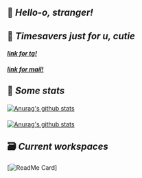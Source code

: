 ## 👋 _Hello-o, stranger!_ 

## 📑 _Timesavers just for u, cutie_
####  [*link for tg!*](https://t.me/mrrlanie)
####  [*link for mail!*](mailto:mrr.wrk@gmail.com)
## 💾 _Some stats_
#### 
[![Anurag's github stats](https://github-readme-stats.vercel.app/api?username=mrrlanie&show_icons=true&theme=synthwave)](https://github.com/anuraghazra/github-readme-stats)
#### 
[![Anurag's github stats](https://github-readme-stats.vercel.app/api/top-langs/?username=mrrlanie&show_icons=true&theme=synthwave&layout=compact)](https://github.com/anuraghazra/github-readme-stats)
## 🗃️ _Current workspaces_
####
[![ReadMe Card](https://github-readme-stats.vercel.app/api/pin/?username=mrrlanie&show_owner=true&repo=iOS-practice-FEFU&theme=gotham)]
<!-- 
ty Semen (aka @princepepper) for idea! 
mwah <3
-->
